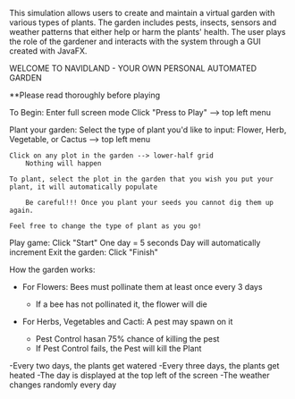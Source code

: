 This simulation allows users to create and maintain a virtual garden with various types of plants. The garden includes pests, insects, sensors and weather patterns that either help or harm the plants' health. The user plays the role of the gardener and interacts with the system through a GUI created with JavaFX.

WELCOME TO NAVIDLAND - YOUR OWN PERSONAL AUTOMATED GARDEN

**Please read thoroughly before playing



To Begin:
    Enter full screen mode
    Click "Press to Play" --> top left menu

Plant your garden:
    Select the type of plant you'd like to input: Flower, Herb, Vegetable, or Cactus --> top left menu

    Click on any plot in the garden --> lower-half grid
        Nothing will happen

    To plant, select the plot in the garden that you wish you put your plant, it will automatically populate

        Be careful!!! Once you plant your seeds you cannot dig them up again.

    Feel free to change the type of plant as you go!

Play game:
    Click "Start"
    One day = 5 seconds
    Day will automatically increment
Exit the garden:
    Click "Finish"

How the garden works:
- For Flowers: Bees must pollinate them at least once every 3 days
    - If a bee has not pollinated it, the flower will die

- For Herbs, Vegetables and Cacti: A pest may spawn on it
    - Pest Control hasan 75% chance of killing the pest
    - If Pest Control fails, the Pest will kill the Plant


-Every two days, the plants get watered
-Every three days, the plants get heated
-The day is displayed at the top left of the screen
-The weather changes randomly every day
